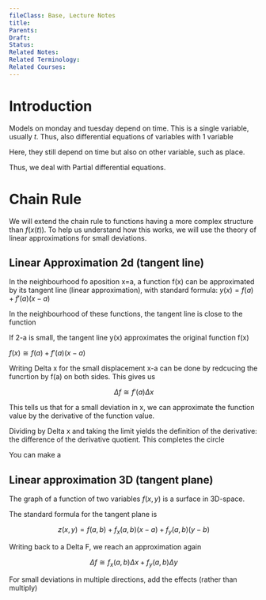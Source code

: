 ```yaml
---
fileClass: Base, Lecture Notes
title: 
Parents: 
Draft: 
Status: 
Related Notes: 
Related Terminology: 
Related Courses: 
---
```

# Introduction
Models on monday and tuesday depend on time. This is a single variable, usually $t$. Thus, also differential equations of variables with 1 variable

Here, they still depend on time but also on other variable, such as place. 

Thus, we deal with Partial differential equations. 

# Chain Rule
We will extend the chain rule to functions having a more complex structure than $f(x(t))$. To help us understand how this works, we will use the theory of linear approximations for small deviations. 

## Linear Approximation 2d (tangent line)
In the neighbourhood fo aposition x=a, a function f(x) can be approximated by its tangent line (linear approximation), with standard formula: $y(x)=f(a)+f'(a)(x-a)$

In the neighbourhood of these functions, the tangent line is close to the function

If 2-a is small, the tangent line y(x) approximates the original function f(x)

$f(x) \cong f(a) + f'(a)(x-a)$

Writing Delta x for the small displacement x-a can be done by redcucing the funcrtion by f(a) on both sides. This gives us

$$
\Delta f \cong f'(a)\Delta x
$$

This tells us that for a small deviation in x, we can approximate the function value by the derivative of the function value. 

Dividing by Delta x and taking the limit yields the definition of the derivative: the difference of the derivative quotient. This completes the circle

You can make a 

## Linear approximation 3D (tangent plane)
The graph of a function of two variables $f(x,y)$ is a surface in 3D-space. 

The standard formula for the tangent plane is

$$
z(x,y) = f(a,b) + f_x(a,b)(x-a) + f_y(a,b)(y-b)
$$

Writing back to a Delta F, we reach an approximation again

$$
\Delta f \cong f_x(a,b)\Delta x + f_y(a,b)\Delta y
$$

For small deviations in multiple directions, add the effects (rather than multiply)